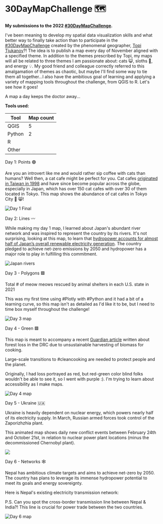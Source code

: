 # 30DayMapChallenge :world_map:

**My submissions to the 2022 [#30DayMapChallenge](https://www.achim-tack.org/30daymapchallenge).**

I've been meaning to develop my spatial data visualization skills and what better way to finally take action than to participate in the [#30DayMapChallenge](https://www.achim-tack.org/30daymapchallenge) created by the phenomenal geographer, [Topi Tjukanov](https://tjukanov.org/)?! The idea is to publish a map every day of November aligned with a specified theme. In addition to the themes prescribed by Topi, my maps will all be related to three themes I am passionate about: cats :smiley_cat:, sloths :sloth:, and energy :bulb:. My good friend and colleague correctly referred to this amalgamation of themes as chaotic, but maybe I'll find some way to tie them all together...I also have the ambitious goal of learning and applying a variety of mapping tools throughout the challenge, from QGIS to R. Let's see how it goes!

A map a day keeps the doctor away...

**Tools used:**

| Tool  | Map count| 
| ------|----------| 
| QGIS  |    5     | 
| Python|    2     | 
| R     |          | 
| Other |          | 

Day 1: Points 🟣

Are you an introvert like me and would rather sip coffee with cats than humans? Well then, a cat cafe might be perfect for you. Cat cafes [originated in Taiwan in 1998](https://catcafesd.com/about/#:~:text=One%20of%20the%20Japanese%20tourists,has%20over%20150%20cat%20cafes) and have since become popular across the globe, especially in Japan, which has over 150 cat cafes with over 30 of them located in Tokyo. This map shows the abundance of cat cafes in Tokyo City 🗼 😸!

![Day 1 Final](https://user-images.githubusercontent.com/92735518/199236089-add59eff-6ec5-44ad-b716-a037c9c3cda4.jpeg)

Day 2: Lines 〰️

While making my day 1 map, I learned about Japan's abundant river network and was inspired to represent the country by its rivers. It's not surprising, looking at this map, to learn that [hydropower accounts for almost half of Japan’s overall renewable electricity generation](https://www.hydropower.org/publications/2022-hydropower-status-report). The country pledged to achieve net-zero emissions by 2050 and hydropower has a major role to play in fulfilling this commitment.

![Japan rivers](https://user-images.githubusercontent.com/92735518/199490273-5f4c9829-1179-409f-b461-9118565ccdaa.jpeg)

Day 3 - Polygons 🟪

Total # of meow meows rescued by animal shelters in each U.S. state in 2021

This was my first time using #Plotly with #Python and it had a bit of a learning curve, so this map isn't as detailed as I'd like it to be, but I need to time box myself throughout the challenge!

![Day 3 map](https://user-images.githubusercontent.com/92735518/199975778-6c178f84-d943-4a3a-81f1-1180bfe471d0.png)

Day 4 - Green 🟩

This map is meant to accompany a recent [Guardian article](https://bit.ly/3WtwOmy) written about forest loss in the DRC due to unsustainable harvesting of biomass for cooking.

Large-scale transitions to #cleancooking are needed to protect people and the planet.

Originally, I had loss portrayed as red, but red-green color blind folks wouldn't be able to see it, so I went with purple :). I'm trying to learn about accessibility as I make maps.

![Day 4 map](https://user-images.githubusercontent.com/92735518/199975486-5a231442-51c5-4e6b-b41e-27e247aa217e.jpeg)

Day 5 - Ukraine 🇺🇦

Ukraine is heavily dependent on nuclear energy, which powers nearly half of its electricity supply. In March, Russian armed forces took control of the Zaporizhzhia plant.

This animated map shows daily new conflict events between February 24th and October 21st, in relation to nuclear power plant locations (minus the decommissioned Chernobyl plant).

![](https://github.com/aliciaoberholzer/30DayMapChallenge/blob/main/Day5Map.gif)

Day 6 - Networks 🕸️

Nepal has ambitious climate targets and aims to achieve net-zero by 2050. The country has plans to leverage its immense hydropower potential to meet its goals and energy sovereignty.

Here is Nepal's existing electricity transmission network:

P.S. Can you spot the cross-border transmission line between Nepal & India?! This line is crucial for power trade between the two countries.

![Day 6 map](https://user-images.githubusercontent.com/92735518/200190342-b6895278-8e9a-4c14-91c7-9b960721a2a8.jpeg)


